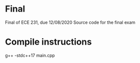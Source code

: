 # Final
Final of ECE 231, due 12/08/2020
Source code for the final exam

# Compile instructions

g++ -stdc++17 main.cpp
